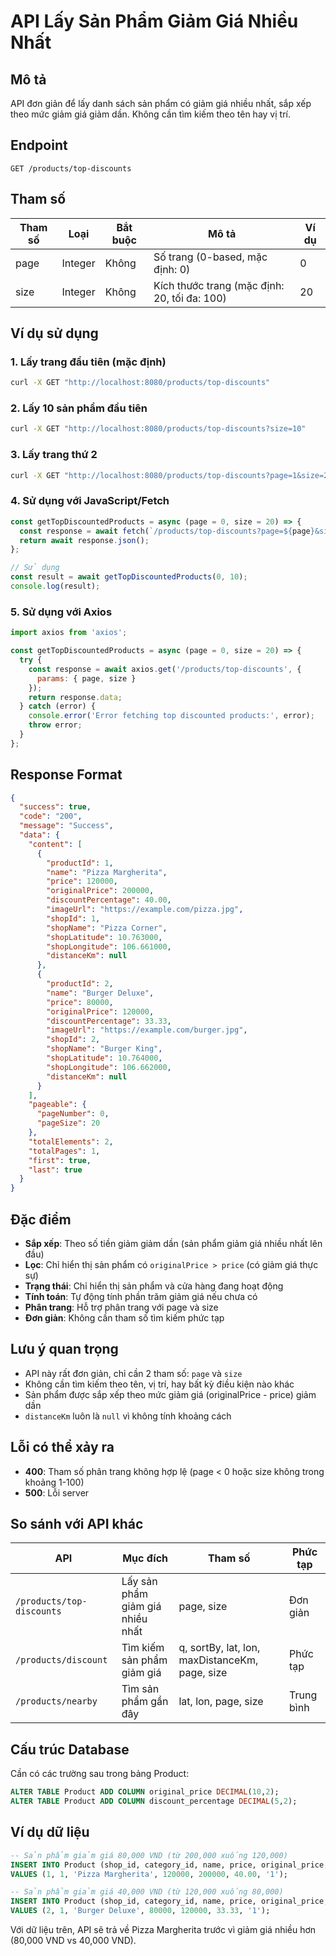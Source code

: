 # API Lấy Sản Phẩm Giảm Giá Nhiều Nhất

## Mô tả
API đơn giản để lấy danh sách sản phẩm có giảm giá nhiều nhất, sắp xếp theo mức giảm giá giảm dần. Không cần tìm kiếm theo tên hay vị trí.

## Endpoint
```
GET /products/top-discounts
```

## Tham số
| Tham số | Loại | Bắt buộc | Mô tả | Ví dụ |
|---------|------|----------|-------|-------|
| page | Integer | Không | Số trang (0-based, mặc định: 0) | 0 |
| size | Integer | Không | Kích thước trang (mặc định: 20, tối đa: 100) | 20 |

## Ví dụ sử dụng

### 1. Lấy trang đầu tiên (mặc định)
```bash
curl -X GET "http://localhost:8080/products/top-discounts"
```

### 2. Lấy 10 sản phẩm đầu tiên
```bash
curl -X GET "http://localhost:8080/products/top-discounts?size=10"
```

### 3. Lấy trang thứ 2
```bash
curl -X GET "http://localhost:8080/products/top-discounts?page=1&size=20"
```

### 4. Sử dụng với JavaScript/Fetch
```javascript
const getTopDiscountedProducts = async (page = 0, size = 20) => {
  const response = await fetch(`/products/top-discounts?page=${page}&size=${size}`);
  return await response.json();
};

// Sử dụng
const result = await getTopDiscountedProducts(0, 10);
console.log(result);
```

### 5. Sử dụng với Axios
```javascript
import axios from 'axios';

const getTopDiscountedProducts = async (page = 0, size = 20) => {
  try {
    const response = await axios.get('/products/top-discounts', {
      params: { page, size }
    });
    return response.data;
  } catch (error) {
    console.error('Error fetching top discounted products:', error);
    throw error;
  }
};
```

## Response Format
```json
{
  "success": true,
  "code": "200",
  "message": "Success",
  "data": {
    "content": [
      {
        "productId": 1,
        "name": "Pizza Margherita",
        "price": 120000,
        "originalPrice": 200000,
        "discountPercentage": 40.00,
        "imageUrl": "https://example.com/pizza.jpg",
        "shopId": 1,
        "shopName": "Pizza Corner",
        "shopLatitude": 10.763000,
        "shopLongitude": 106.661000,
        "distanceKm": null
      },
      {
        "productId": 2,
        "name": "Burger Deluxe",
        "price": 80000,
        "originalPrice": 120000,
        "discountPercentage": 33.33,
        "imageUrl": "https://example.com/burger.jpg",
        "shopId": 2,
        "shopName": "Burger King",
        "shopLatitude": 10.764000,
        "shopLongitude": 106.662000,
        "distanceKm": null
      }
    ],
    "pageable": {
      "pageNumber": 0,
      "pageSize": 20
    },
    "totalElements": 2,
    "totalPages": 1,
    "first": true,
    "last": true
  }
}
```

## Đặc điểm
- **Sắp xếp**: Theo số tiền giảm giảm dần (sản phẩm giảm giá nhiều nhất lên đầu)
- **Lọc**: Chỉ hiển thị sản phẩm có `originalPrice > price` (có giảm giá thực sự)
- **Trạng thái**: Chỉ hiển thị sản phẩm và cửa hàng đang hoạt động
- **Tính toán**: Tự động tính phần trăm giảm giá nếu chưa có
- **Phân trang**: Hỗ trợ phân trang với page và size
- **Đơn giản**: Không cần tham số tìm kiếm phức tạp

## Lưu ý quan trọng
- API này rất đơn giản, chỉ cần 2 tham số: `page` và `size`
- Không cần tìm kiếm theo tên, vị trí, hay bất kỳ điều kiện nào khác
- Sản phẩm được sắp xếp theo mức giảm giá (originalPrice - price) giảm dần
- `distanceKm` luôn là `null` vì không tính khoảng cách

## Lỗi có thể xảy ra
- **400**: Tham số phân trang không hợp lệ (page < 0 hoặc size không trong khoảng 1-100)
- **500**: Lỗi server

## So sánh với API khác
| API | Mục đích | Tham số | Phức tạp |
|-----|----------|---------|----------|
| `/products/top-discounts` | Lấy sản phẩm giảm giá nhiều nhất | page, size | Đơn giản |
| `/products/discount` | Tìm kiếm sản phẩm giảm giá | q, sortBy, lat, lon, maxDistanceKm, page, size | Phức tạp |
| `/products/nearby` | Tìm sản phẩm gần đây | lat, lon, page, size | Trung bình |

## Cấu trúc Database
Cần có các trường sau trong bảng Product:
```sql
ALTER TABLE Product ADD COLUMN original_price DECIMAL(10,2);
ALTER TABLE Product ADD COLUMN discount_percentage DECIMAL(5,2);
```

## Ví dụ dữ liệu
```sql
-- Sản phẩm giảm giá 80,000 VND (từ 200,000 xuống 120,000)
INSERT INTO Product (shop_id, category_id, name, price, original_price, discount_percentage, status) 
VALUES (1, 1, 'Pizza Margherita', 120000, 200000, 40.00, '1');

-- Sản phẩm giảm giá 40,000 VND (từ 120,000 xuống 80,000)  
INSERT INTO Product (shop_id, category_id, name, price, original_price, discount_percentage, status) 
VALUES (2, 1, 'Burger Deluxe', 80000, 120000, 33.33, '1');
```

Với dữ liệu trên, API sẽ trả về Pizza Margherita trước vì giảm giá nhiều hơn (80,000 VND vs 40,000 VND).
